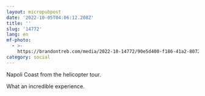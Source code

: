 ```yaml
---
layout: micropubpost
date: '2022-10-05T04:06:12.208Z'
title: ''
slug: '14772'
lang: en
mf-photo:
  - >-
    https://brandontreb.com/media/2022-10-14772/90e5d400-f186-41a2-8072-4c95756a9779.jpeg
category: social
---
```

Napoli Coast from the helicopter tour. 

What an incredible experience. 
